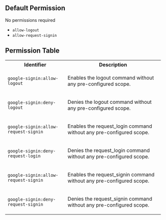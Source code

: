 ## Default Permission

No permissions required

- `allow-logout`
- `allow-request-signin`

## Permission Table

<table>
<tr>
<th>Identifier</th>
<th>Description</th>
</tr>


<tr>
<td>

`google-signin:allow-logout`

</td>
<td>

Enables the logout command without any pre-configured scope.

</td>
</tr>

<tr>
<td>

`google-signin:deny-logout`

</td>
<td>

Denies the logout command without any pre-configured scope.

</td>
</tr>

<tr>
<td>

`google-signin:allow-request-signin`

</td>
<td>

Enables the request_login command without any pre-configured scope.

</td>
</tr>

<tr>
<td>

`google-signin:deny-request-login`

</td>
<td>

Denies the request_login command without any pre-configured scope.

</td>
</tr>

<tr>
<td>

`google-signin:allow-request-signin`

</td>
<td>

Enables the request_signin command without any pre-configured scope.

</td>
</tr>

<tr>
<td>

`google-signin:deny-request-signin`

</td>
<td>

Denies the request_signin command without any pre-configured scope.

</td>
</tr>
</table>
